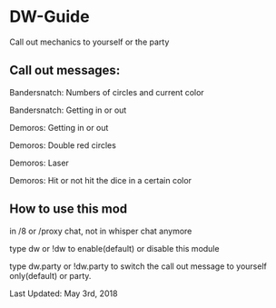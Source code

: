 # DW-Guide

Call out mechanics to yourself or the party

## Call out messages:

Bandersnatch: Numbers of circles and current color

Bandersnatch: Getting in or out

Demoros: Getting in or out

Demoros: Double red circles

Demoros: Laser

Demoros: Hit or not hit the dice in a certain color

## How to use this mod

in /8 or /proxy chat, not in whisper chat anymore

type dw or !dw to enable(default) or disable this module

type dw.party or !dw.party to switch the call out message to yourself only(default) or party.



Last Updated: May 3rd, 2018